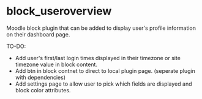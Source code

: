 # block_useroverview
Moodle block plugin that can be added to display user's profile information on their dashboard page. 

TO-DO:
+ Add user's first/last login times displayed in their timezone or site timezone value in block content. 
+ Add btn in block contnet to direct to local plugin page. (seperate plugin with dependencies)
+ Add settings page to allow user to pick which fields are displayed and block color attributes. 
